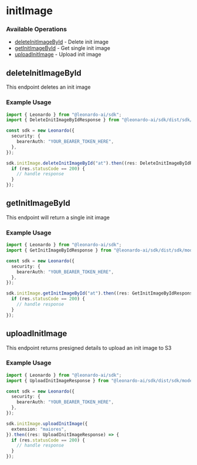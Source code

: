 # initImage

### Available Operations

* [deleteInitImageById](#deleteinitimagebyid) - Delete init image
* [getInitImageById](#getinitimagebyid) - Get single init image
* [uploadInitImage](#uploadinitimage) - Upload init image

## deleteInitImageById

This endpoint deletes an init image

### Example Usage

```typescript
import { Leonardo } from "@leonardo-ai/sdk";
import { DeleteInitImageByIdResponse } from "@leonardo-ai/sdk/dist/sdk/models/operations";

const sdk = new Leonardo({
  security: {
    bearerAuth: "YOUR_BEARER_TOKEN_HERE",
  },
});

sdk.initImage.deleteInitImageById("at").then((res: DeleteInitImageByIdResponse) => {
  if (res.statusCode == 200) {
    // handle response
  }
});
```

## getInitImageById

This endpoint will return a single init image

### Example Usage

```typescript
import { Leonardo } from "@leonardo-ai/sdk";
import { GetInitImageByIdResponse } from "@leonardo-ai/sdk/dist/sdk/models/operations";

const sdk = new Leonardo({
  security: {
    bearerAuth: "YOUR_BEARER_TOKEN_HERE",
  },
});

sdk.initImage.getInitImageById("at").then((res: GetInitImageByIdResponse) => {
  if (res.statusCode == 200) {
    // handle response
  }
});
```

## uploadInitImage

This endpoint returns presigned details to upload an init image to S3

### Example Usage

```typescript
import { Leonardo } from "@leonardo-ai/sdk";
import { UploadInitImageResponse } from "@leonardo-ai/sdk/dist/sdk/models/operations";

const sdk = new Leonardo({
  security: {
    bearerAuth: "YOUR_BEARER_TOKEN_HERE",
  },
});

sdk.initImage.uploadInitImage({
  extension: "maiores",
}).then((res: UploadInitImageResponse) => {
  if (res.statusCode == 200) {
    // handle response
  }
});
```
